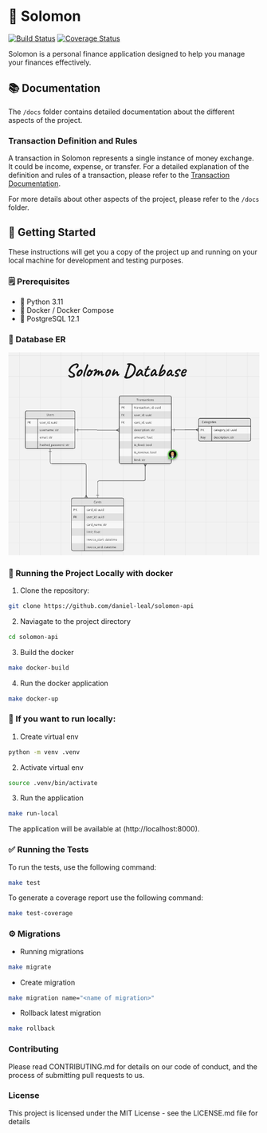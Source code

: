 # 🤑 Solomon

[![Build Status](https://github.com/daniel-leal/solomon-api/actions/workflows/ci.yml/badge.svg)](https://github.com/daniel-leal/solomon-api/actions)
[![Coverage Status](https://coveralls.io/repos/github/daniel-leal/solomon-api/badge.svg?branch=main)](https://coveralls.io/github/daniel-leal/solomon-api?branch=main)

Solomon is a personal finance application designed to help you manage your finances effectively.

## 📚 Documentation

The `/docs` folder contains detailed documentation about the different aspects of the project.

### Transaction Definition and Rules

A transaction in Solomon represents a single instance of money exchange. It could be income, expense, or transfer. For a detailed explanation of the definition and rules of a transaction, please refer to the [Transaction Documentation](./docs/use_cases/transaction.md).

For more details about other aspects of the project, please refer to the `/docs` folder.

## 🚀 Getting Started

These instructions will get you a copy of the project up and running on your local machine for development and testing purposes.

### 🗒️ Prerequisites

- 🐍 Python 3.11
- 🐳 Docker / Docker Compose
- 🐘 PostgreSQL 12.1

### 💾 Database ER

![Alternative text describing the image](./docs/images/er.png)

### 🐳 Running the Project Locally with docker

1. Clone the repository:

```sh
git clone https://github.com/daniel-leal/solomon-api
```

2. Naviagate to the project directory

```sh
cd solomon-api
```

3. Build the docker
```sh
make docker-build
```

4. Run the docker application
```sh
make docker-up
```

### 🐍 If you want to run locally:

1. Create virtual env

```sh
python -m venv .venv
```

2. Activate virtual env

```sh
source .venv/bin/activate
```

3. Run the application

```sh
make run-local
```


The application will be available at (http://localhost:8000).


### ✅ Running the Tests

To run the tests, use the following command:

```sh
make test
```

To generate a coverage report use the following command:

```sh
make test-coverage
```

### ⚙️ Migrations
- Running migrations
```sh
make migrate
```

- Create migration
```sh
make migration name="<name of migration>"
```

- Rollback latest migration
```sh
make rollback
```

### Contributing
Please read CONTRIBUTING.md for details on our code of conduct, and the process
of submitting pull requests to us.

### License
This project is licensed under the MIT License - see the LICENSE.md file for details
